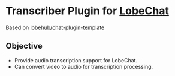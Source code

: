 # Transcriber Plugin for [LobeChat](https://github.com/lobehub/lobe-chat)

Based on [lobehub/chat-plugin-template](https://github.com/lobehub/chat-plugin-template)

## Objective
* Provide audio transcription support for LobeChat.
* Can convert video to audio for transcription processing.
